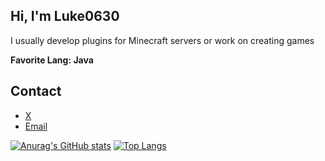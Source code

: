 ## Hi, I'm Luke0630
I usually develop plugins for Minecraft servers or work on creating games

**Favorite Lang: Java**

## Contact
* [X](https://x.com/yukkuri_YukriA")
* [Email](<mailto:luke0630.contact@gmail.com>)

[![Anurag's GitHub stats](https://github-readme-stats.vercel.app/api?username=luke0630)](https://github.com/anuraghazra/github-readme-stats)
[![Top Langs](https://github-readme-stats.vercel.app/api/top-langs/?username=luke0630)](https://github.com/anuraghazra/github-readme-stats)

